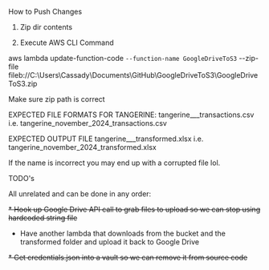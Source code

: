  How to Push Changes
1. Zip dir contents

2. Execute AWS CLI Command

 aws lambda update-function-code `
     --function-name GoogleDriveToS3 `
     --zip-file fileb://C:\Users\Cassady\Documents\GitHub\GoogleDriveToS3\GoogleDriveToS3.zip

Make sure zip path is correct


EXPECTED FILE FORMATS FOR TANGERINE:
tangerine_<month>_<year>_transactions.csv
i.e. tangerine_november_2024_transactions.csv

EXPECTED OUTPUT FILE 
tangerine_<month>_<year>_transformed.xlsx
i.e. tangerine_november_2024_transformed.xlsx

If the name is incorrect you may end up with a corrupted file lol.

TODO's

All unrelated and can be done in any order:

~~* Hook up Google Drive API call to grab files to upload so we can stop using hardcoded string file~~

* Have another lambda that downloads from the bucket and the transformed folder and upload it back to Google Drive


~~* Get credentials.json into a vault so we can remove it from source code~~

